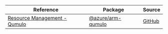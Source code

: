 | Reference | Package | Source |
|---|---|---|
|[Resource Management - Qumulo](arm-qumulo-readme.md)|[@azure/arm-qumulo](https://www.npmjs.com/package/@azure/arm-qumulo)|[GitHub](https://github.com/Azure/azure-sdk-for-js/blob/main/sdk/liftrqumulo/arm-qumulo)|
